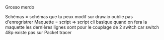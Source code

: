 Grosso merdo

Schémas = schémas que tu peux modif sur draw.io oublie pas d'enregristrer
Maquette = script => script cli basique quand on fera la maquette les dernières lignes sont pour le couplage de 2 switch car switch 48p existe pas sur Packet tracer
